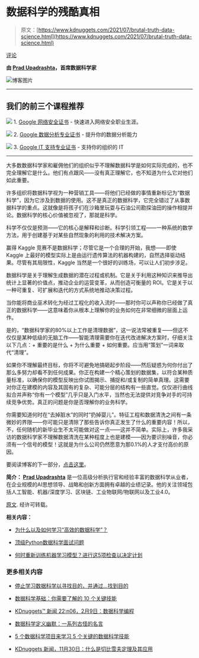 # 数据科学的残酷真相

> 原文：[https://www.kdnuggets.com/2021/07/brutal-truth-data-science.html](https://www.kdnuggets.com/2021/07/brutal-truth-data-science.html)

[评论](#comments)

**由 [Prad Upadrashta](https://blogs.mastechinfotrellis.com/author/prad-upadrashta)，首席数据科学家**

![博客图片](../Images/86bf42ba84bfe291e509122ebf1a57e4.png)

* * *

## 我们的前三个课程推荐

![](../Images/0244c01ba9267c002ef39d4907e0b8fb.png) 1\. [Google 网络安全证书](https://www.kdnuggets.com/google-cybersecurity) - 快速进入网络安全职业生涯。

![](../Images/e225c49c3c91745821c8c0368bf04711.png) 2\. [Google 数据分析专业证书](https://www.kdnuggets.com/google-data-analytics) - 提升你的数据分析能力

![](../Images/0244c01ba9267c002ef39d4907e0b8fb.png) 3\. [Google IT 支持专业证书](https://www.kdnuggets.com/google-itsupport) - 支持你的组织的 IT

* * *

大多数数据科学家和雇佣他们的组织似乎不理解数据科学是如何实际完成的，也不完全理解它是什么。他们有点跟风——没有真正理解它，也不知道为什么它对他们如此重要。

许多组织将数据科学视为一种营销工具——将他们已经做的事情重新标记为“数据科学”，因为它涉及到数据的使用。这不是真正的数据科学，它完全错过了从事数据科学的重点。这就像是将孩子们在沙箱里玩耍与石油公司勘探油田的操作相提并论。数据科学的核心价值被忽视了，那就是科学。

科学不仅仅是预测——它的核心是解释和诊断。科学引领工程——一种系统的数学方法，用于创建基于对某些自然现象的利用的技术解决方案。

赢得 Kaggle 竞赛不是数据科学；尽管它是一个合理的开始，我想——即使 Kaggle 上最好的模型实际上是由运行遗传算法的机器构建的，自然选择驱动结果。尽管有其局限性，Kaggle 当然是一个很好的训练场，可以让人们初步涉足。

数据科学是关于理解生成数据的潜在过程或机制。它是关于利用这种知识来推导出统计上显著的价值点，推动企业的运营变革，从而创造可衡量的 ROI。它是关于以一种可重复、可扩展和迭代的方式系统地推动决策过程。

当你能将商业巫术转化为经过工程化的收入流时——那时你可以声称你已经做了真正的数据科学——这意味着你从根本上理解你的业务如何在非常细微的层面上运作。

是的，“数据科学家的80%以上工作是清理数据”，这一说法常被重复——但这不仅仅是某种低级的无脑工作——智能清理需要你在迭代改进解决方案时，仔细关注以下几点：+ 重要的是什么 + 为什么重要 + 如何重要。应当用“策划”一词来取代“清理”。

如果你不理解最终目标，你将不可避免地搞砸起步阶段——然后疑惑为何你付出了那么多努力却看不到任何成果。你正在构建一个精心策划的数据集，以符合某种质量标准，以确保你的模型反映出你试图揭示、捕捉和/或复制的简单真理。这需要对你正在建模的内容及其固有的复杂、可能分层的结构有一些直觉。仅仅进行曲线拟合并声称“你有一个模型”几乎只是入门水平，当然也无法提供对竞争对手的可持续竞争优势。真正的问题是你是否理解你的业务科学。

你需要知道何时在“去掉脏水”的同时“扔掉婴儿”。特征工程和数据清洗之间有一条微妙的界限——你可能只是清除了那些告诉你真正发生了什么的重要内容！所以，不，任何随机的新毕业生不太可能做对这一点——这并不简单。实际上，许多我采访的数据科学家不理解数据清洗在某种程度上也是建模——因为要识别噪音，你必须有一个信号的模型！这就是为什么公司仍然愿意为那0.1%的人才支付高价的原因。

要阅读博客的下一部分，[点击这里](https://blogs.mastechinfotrellis.com/the-brutal-truth-about-data-science-and-data-scientists-part-2)。

**简介： [Prad Upadrashta](https://blogs.mastechinfotrellis.com/author/prad-upadrashta)** 是一位高级分析执行官和经验丰富的数据科学从业者，在企业规模的AI思想领导、战略和创新方面拥有卓越的业绩记录。他的关注领域包括人工智能、机器/深度学习、区块链、工业物联网/物联网以及工业4.0。

[原文](https://blogs.mastechinfotrellis.com/the-brutal-truth-about-data-science-and-data-scientists). 经许可转载。

**相关内容：**

+   [为什么以及如何学习“高效的数据科学”？](/2021/07/learn-productive-data-science.html)

+   [顶级Python数据科学面试问题](/2021/07/top-python-data-science-interview-questions.html)

+   [何时重新训练机器学习模型？进行这5项检查以决定计划](/2021/07/retrain-machine-learning-model-5-checks-decide-schedule.html)

### 更多相关内容

+   [停止学习数据科学以寻找目的，并通过…找到目的](https://www.kdnuggets.com/2021/12/stop-learning-data-science-find-purpose.html)

+   [数据科学基础：你需要了解的 10 个关键技能](https://www.kdnuggets.com/2020/10/data-science-minimum-10-essential-skills.html)

+   [KDnuggets™ 新闻 22:n06，2月9日：数据科学编程](https://www.kdnuggets.com/2022/n06.html)

+   [数据科学定义幽默：一系列古怪的名言](https://www.kdnuggets.com/2022/02/data-science-definition-humor.html)

+   [5 个数据科学项目来学习 5 个关键的数据科学技能](https://www.kdnuggets.com/2022/03/5-data-science-projects-learn-5-critical-data-science-skills.html)

+   [KDnuggets 新闻，11月30日：什么是切比雪夫定理及其应用](https://www.kdnuggets.com/2022/n46.html)
